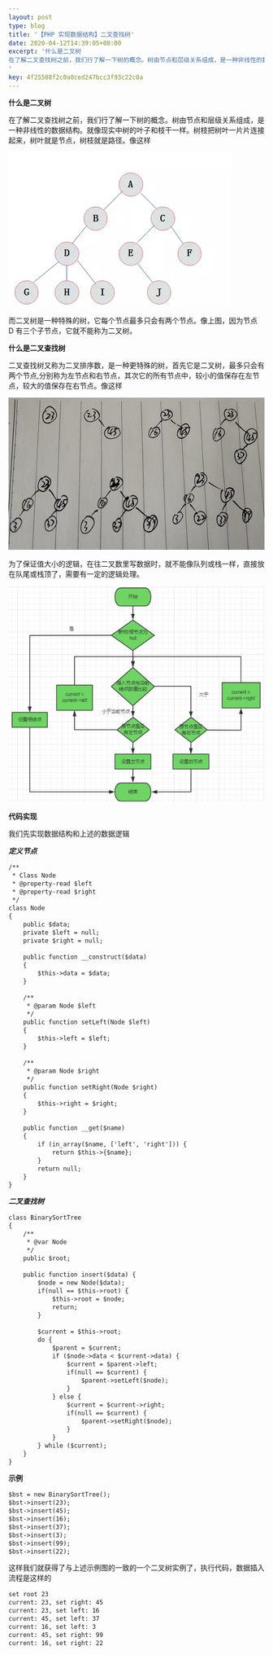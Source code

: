 ```yaml
---  
layout: post  
type: blog  
title: '【PHP 实现数据结构】二叉查找树'  
date: 2020-04-12T14:39:05+08:00  
excerpt: '什么是二叉树
在了解二叉查找树之前，我们行了解一下树的概念。树由节点和层级关系组成，是一种非线性的数据结构。就像现实中树的叶子和枝干一样。树枝把树叶一片片连接起来，树叶就是节点，树枝就是路径。像这样
'  
key: 4f25508f2c0a0ced247bcc3f93c22c0a  
---  
```


**什么是二叉树**

在了解二叉查找树之前，我们行了解一下树的概念。树由节点和层级关系组成，是一种非线性的数据结构。就像现实中树的叶子和枝干一样。树枝把树叶一片片连接起来，树叶就是节点，树枝就是路径。像这样

![image.png](/blog/files/images/b6711d1959d7ab47af3a8a9c7a5cfc93.png "image.png")

而二叉树是一种特殊的树，它每个节点最多只会有两个节点。像上图，因为节点 D 有三个子节点，它就不能称为二叉树。

**什么是二叉查找树**

二叉查找树又称为二叉排序数，是一种更特殊的树，首先它是二叉树，最多只会有两个节点,分别称为左节点和右节点，其次它的所有节点中，较小的值保存在左节点，较大的值保存在右节点。像这样

![image.png](/blog/files/images/ecb46b90ed361d49f8cc888a9ad371f2.png "image.png")

为了保证值大小的逻辑，在往二叉数里写数据时，就不能像队列或栈一样，直接放在队尾或栈顶了，需要有一定的逻辑处理。

![image.png](/blog/files/images/1f5fcee2416c35cfca6cf8076b88dedc.png "image.png")

**代码实现**

我们先实现数据结构和上述的数据逻辑

***定义节点***

```
/**
 * Class Node
 * @property-read $left
 * @property-read $right
 */
class Node
{
    public $data;
    private $left = null;
    private $right = null;

    public function __construct($data)
    {
        $this->data = $data;
    }

    /**
     * @param Node $left
     */
    public function setLeft(Node $left)
    {
        $this->left = $left;
    }

    /**
     * @param Node $right
     */
    public function setRight(Node $right)
    {
        $this->right = $right;
    }

    public function __get($name)
    {
        if (in_array($name, ['left', 'right'])) {
            return $this->{$name};
        }
        return null;
    }
}
```

***二叉查找树***

```
class BinarySortTree
{
    /**
     * @var Node
     */
    public $root;

    public function insert($data) {
        $node = new Node($data);
        if(null == $this->root) {
            $this->root = $node;
            return;
        }

        $current = $this->root;
        do {
            $parent = $current;
            if ($node->data < $current->data) {
                $current = $parent->left;
                if(null == $current) {
                    $parent->setLeft($node);
                }
            } else {
                $current = $current->right;
                if(null == $current) {
                    $parent->setRight($node);
                }
            }
        } while ($current);
    }
}
```

**示例**

```
$bst = new BinarySortTree();
$bst->insert(23);
$bst->insert(45);
$bst->insert(16);
$bst->insert(37);
$bst->insert(3);
$bst->insert(99);
$bst->insert(22);
```

这样我们就获得了与上述示例图的一致的一个二叉树实例了，执行代码，数据插入流程是这样的

```
set root 23
current: 23, set right: 45
current: 23, set left: 16
current: 45, set left: 37
current: 16, set left: 3
current: 45, set right: 99
current: 16, set right: 22
```